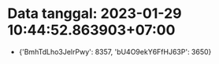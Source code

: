 # Data tanggal: 2023-01-29 10:44:52.863903+07:00

* {'BmhTdLho3JelrPwy': 8357, 'bU4O9ekY6FfHJ63P': 3650}
